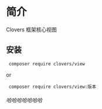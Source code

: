 # 简介

Clovers 框架核心视图

## 安装
```shell
 composer require clovers/view
 ```
 or
 ```shell
  composer require clovers/view:版本
 ```
###### 哈哈哈哈哈哈哈
